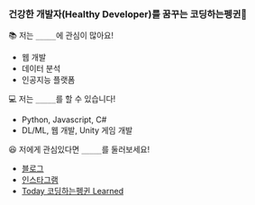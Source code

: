 ### 건강한 개발자(Healthy Developer)를 꿈꾸는 코딩하는펭귄🐧



📚 저는 `_____`에 관심이 많아요!
* 웹 개발
* 데이터 분석
* 인공지능 플랫폼



💻 저는 `_____`를 할 수 있습니다!
* Python, Javascript, C#
* DL/ML, 웹 개발, Unity 게임 개발



😆 저에게 관심있다면 `_____`를 둘러보세요!
* [블로그](https://cooding-penguin.netlify.app/)
* [인스타그램](https://www.instagram.com/cooding_penguin/)
* [Today 코딩하는펭귄 Learned](https://cooding-penguin-til.netlify.app/)
